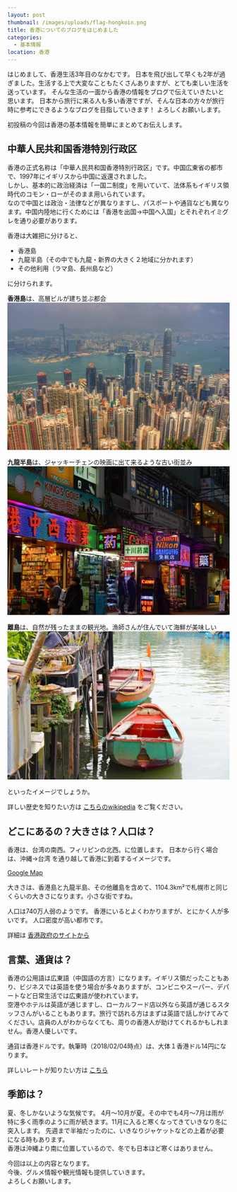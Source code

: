 ```yaml
---
layout: post
thumbnail: /images/uploads/flag-hongkoin.png
title: 香港についてのブログをはじめました
categories:
  - 基本情報
location: 香港
---
```

はじめまして、香港生活3年目のなかむです。
日本を飛び出して早くも2年が過ぎました。生活する上で大変なこともたくさんありますが、とても楽しい生活を送っています。
そんな生活の一面から香港の情報をブログで伝えていきたいと思います。
日本から旅行に来る人も多い香港ですが、そんな日本の方々が旅行時に参考にできるようなブログを目指していきます！
よろしくお願いします。

初投稿の今回は香港の基本情報を簡単にまとめてお伝えします。

## 中華人民共和国香港特別行政区

香港の正式名称は「中華人民共和国香港特別行政区」です。中国広東省の都市で、1997年にイギリスから中国に返還されました。\
しかし、基本的に政治経済は「一国二制度」を用いていて、法体系もイギリス領時代のコモン・ローがそのまま用いられています。\
なので中国とは政治・法律などが異なりますし、パスポートや通貨なども異なります。中国内陸地に行くためには「香港を出国→中国へ入国」とそれぞれイミグレを通り必要があります。

香港は大雑把に分けると、

* 香港島
* 九龍半島（その中でも九龍・新界の大きく２地域に分かれます）
* その他利用（ラマ島、長州島など）

に分けられます。

**香港島**は、高層ビルが建ち並ぶ都会\
![香港島](/images/uploads/bg-hongkong.jpg)

**九龍半島**は、ジャッキーチェンの映画に出て来るような古い街並み\
![九龍島](/images/uploads/bg-hongkong-qq.jpg)

**離島**は、自然が残ったままの観光地。漁師さんが住んでいて海鮮が美味しい
![香港離島](/images/uploads/bg-hongkong-rr.jpg)

といったイメージでしょうか。

詳しい歴史を知りたい方は [こちらのwikipedia](https://ja.wikipedia.org/wiki/%E9%A6%99%E6%B8%AF%E3%81%AE%E6%AD%B4%E5%8F%B2) をご覧ください。

## どこにあるの？大きさは？人口は？

香港は、台湾の南西。フィリピンの北西。に位置します。
日本から行く場合は、沖縄→台湾 を通り越して香港に到着するイメージです。

[Google Map](https://www.google.com.hk/maps/place/%E9%A6%99%E6%B8%AF/@22.352493,113.8475072,10z/data=!3m1!4b1!4m5!3m4!1s0x3403e2eda332980f:0xf08ab3badbeac97c!8m2!3d22.396428!4d114.109497)

大きさは、香港島と九龍半島、その他離島を含めて、1104.3km²で札幌市と同じくらいの大きさになります。小さな街ですね。

人口は740万人弱のようです。
香港にいるとよくわかりますが、とにかく人が多いです。
人口密度が高い都市です。

詳細は [香港政府のサイトから](https://www.censtatd.gov.hk/hkstat/sub/so20_tc.jsp)

## 言葉、通貨は？

香港の公用語は広東語（中国語の方言）になります。イギリス領だったこともあり、ビジネスでは英語を使う場合が多々ありますが、コンビニやスーパー、デパートなど日常生活では広東語が使われています。\
空港やホテルは英語が通じますし、ローカルフード店以外なら英語が通じるスタッフさんがいることもあります。旅行で訪れる方はまずは英語で話しかけてみてください。店員の人がわからなくても、周りの香港人が助けてくれるかもしれません。香港人優しいです。

通貨は香港ドルです。執筆時（2018/02/04時点）は、大体１香港ドル14円になります。

詳しいレートが知りたい方は [こちら](http://www.xe.com/ja/currencyconverter/convert/?Amount=1&From=HKD&To=JPY)

## 季節は？

夏、冬しかないような気候です。
4月〜10月が夏。その中でも4月〜7月は雨が特に多く雨季のように雨が続きます。11月に入ると寒くなってきていきなり冬に突入します。
先週まで半袖だったのに、いきなりジャケットなどの上着が必要になる時もあります。\
香港は沖縄より南に位置しているので、冬でも日本ほど寒くはありません。

今回は以上の内容となります。\
今後、グルメ情報や観光情報も提供していきます。\
よろしくお願いします。
